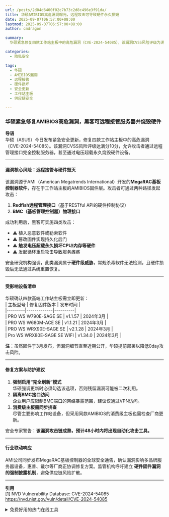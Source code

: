 ```yaml
---
url: /posts/2d04d6400f02c7b73c2d8c496e3f91da/
title: 华硕AMIBIOS高危漏洞曝光，远程攻击可导致硬件永久损毁
date: 2025-09-07T06:57:00+08:00
lastmod: 2025-09-07T06:57:00+08:00
author: cmdragon

summary:
  华硕紧急修复四款工作站主板中的高危漏洞（CVE-2024-54085），该漏洞CVSS风险评级为满分10分，源于AMI开发的MegaRAC基板控制器软件，存在于AMIBIOS固件层。攻击者可通过Redfish远程管理接口或BMC物理接口完全控制服务器，甚至通过电压超载永久烧毁硬件设备。受影响主板包括PRO WS W790E-SAGE SE等四款型号，华硕已发布修复固件。安全专家建议强制启用“完全刷新”模式并隔离BMC接口访问，预计48小时内将出现自动化攻击工具。AMI公司同步发布全球安全通告，确认漏洞影响多品牌服务器设备。

categories:
  - 隐私安全

tags:
  - 华硕
  - AMIBIOS漏洞
  - 远程接管
  - 硬件损坏
  - 安全更新
  - 工作站主板
  - 供应链安全

---
```


### 华硕紧急修复AMIBIOS高危漏洞，黑客可远程接管服务器并烧毁硬件

**导语**  
华硕（ASUS）今日发布紧急安全更新，修复四款工作站主板中的高危漏洞（CVE-2024-54085）。该漏洞CVSS风险评级达满分10分，允许攻击者通过远程管理接口完全控制服务器，甚至通过电压超载永久烧毁硬件设备。

---

#### **漏洞核心风险：远程接管与硬件毁灭**

该漏洞源于AMI（American Megatrends International）开发的**MegaRAC基板控制器软件**，存在于工作站主板的AMIBIOS固件层。攻击者可通过两种路径发起攻击：

1. **Redfish远程管理接口**（基于RESTful API的硬件控制协议）
2. **BMC（基板管理控制器）物理接口**

成功利用后，黑客可实施四类攻击：

- ⚠️ 植入恶意软件或勒索软件
- ⚠️ 篡改固件实现持久化后门
- ⚠️ **触发电压超载永久损坏CPU/内存等硬件**
- ⚠️ 发起循环重启攻击导致服务瘫痪

安全研究机构强调，此类漏洞属于**硬件级威胁**，常规杀毒软件无法检测，且硬件损毁后无法通过系统重置恢复。

---

#### **受影响设备清单**

华硕确认四款高端工作站主板需立即更新：  
| 主板型号 | 修复固件版本 | 发布时间 |  
|---------|-------------|----------|  
| PRO WS W790E-SAGE SE | v1.1.57 | 2024年3月 |  
| PRO WS W680M-ACE SE | v1.1.21 | 2024年3月 |  
| PRO WS WRX90E-SAGE SE | v2.1.28 | 2024年3月 |  
| Pro WS WRX80E-SAGE SE WIFI | v1.34.0 | 2024年3月 |

**注**：虽然固件于3月发布，但漏洞细节直至近期公开，华硕提前部署以降低0day攻击风险。

---

#### **修复方案与防护建议**

1. **强制启用“完全刷新”模式**  
   华硕强调更新时必须勾选该选项，否则残留漏洞可能被二次利用。
2. **隔离BMC接口访问**  
   企业用户应限制BMC端口的网络暴露范围，建议仅通过VPN访问。
3. **消费级主板需同步排查**  
   尽管主要影响工作站设备，但采用同款AMIBIOS的消费级主板也需检查厂商更新。

安全专家警告：**该漏洞攻击链成熟，预计48小时内将出现自动化攻击工具。**

---

#### **行业联动响应**

AMI公司同步发布MegaRAC基板控制器的全球安全通告，确认漏洞影响多品牌服务器设备，惠普、戴尔等厂商正协调修复方案。监管机构呼吁建立
**硬件固件漏洞的强制披露机制**，避免供应链风险扩散。

---

**引用**  
[1] NVD Vulnerability Database: CVE-2024-54085  
https://nvd.nist.gov/vuln/detail/CVE-2024-54085


<details>
<summary>免费好用的热门在线工具</summary>

- [歌词生成工具 - 应用商店 | By cmdragon](https://tools.cmdragon.cn/zh/apps/lyrics-generator)
- [网盘资源聚合搜索 - 应用商店 | By cmdragon](https://tools.cmdragon.cn/zh/apps/cloud-drive-search)
- [ASCII字符画生成器 - 应用商店 | By cmdragon](https://tools.cmdragon.cn/zh/apps/ascii-art-generator)
- [JSON Web Tokens 工具 - 应用商店 | By cmdragon](https://tools.cmdragon.cn/zh/apps/jwt-tool)
- [Bcrypt 密码工具 - 应用商店 | By cmdragon](https://tools.cmdragon.cn/zh/apps/bcrypt-tool)
- [GIF 合成器 - 应用商店 | By cmdragon](https://tools.cmdragon.cn/zh/apps/gif-composer)
- [GIF 分解器 - 应用商店 | By cmdragon](https://tools.cmdragon.cn/zh/apps/gif-decomposer)
- [文本隐写术 - 应用商店 | By cmdragon](https://tools.cmdragon.cn/zh/apps/text-steganography)
- [CMDragon 在线工具 - 高级AI工具箱与开发者套件 | 免费好用的在线工具](https://tools.cmdragon.cn/zh)
- [应用商店 - 发现1000+提升效率与开发的AI工具和实用程序 | 免费好用的在线工具](https://tools.cmdragon.cn/zh/apps?category=trending)
- [CMDragon 更新日志 - 最新更新、功能与改进 | 免费好用的在线工具](https://tools.cmdragon.cn/zh/changelog)
- [支持我们 - 成为赞助者 | 免费好用的在线工具](https://tools.cmdragon.cn/zh/sponsor)
- [AI文本生成图像 - 应用商店 | 免费好用的在线工具](https://tools.cmdragon.cn/zh/apps/text-to-image-ai)
- [临时邮箱 - 应用商店 | 免费好用的在线工具](https://tools.cmdragon.cn/zh/apps/temp-email)
- [二维码解析器 - 应用商店 | 免费好用的在线工具](https://tools.cmdragon.cn/zh/apps/qrcode-parser)
- [文本转思维导图 - 应用商店 | 免费好用的在线工具](https://tools.cmdragon.cn/zh/apps/text-to-mindmap)
- [正则表达式可视化工具 - 应用商店 | 免费好用的在线工具](https://tools.cmdragon.cn/zh/apps/regex-visualizer)
- [文件隐写工具 - 应用商店 | 免费好用的在线工具](https://tools.cmdragon.cn/zh/apps/steganography-tool)
- [IPTV 频道探索器 - 应用商店 | 免费好用的在线工具](https://tools.cmdragon.cn/zh/apps/iptv-explorer)
- [快传 - 应用商店 | 免费好用的在线工具](https://tools.cmdragon.cn/zh/apps/snapdrop)
- [随机抽奖工具 - 应用商店 | 免费好用的在线工具](https://tools.cmdragon.cn/zh/apps/lucky-draw)
- [动漫场景查找器 - 应用商店 | 免费好用的在线工具](https://tools.cmdragon.cn/zh/apps/anime-scene-finder)
- [时间工具箱 - 应用商店 | 免费好用的在线工具](https://tools.cmdragon.cn/zh/apps/time-toolkit)
- [网速测试 - 应用商店 | 免费好用的在线工具](https://tools.cmdragon.cn/zh/apps/speed-test)
- [AI 智能抠图工具 - 应用商店 | 免费好用的在线工具](https://tools.cmdragon.cn/zh/apps/background-remover)
- [背景替换工具 - 应用商店 | 免费好用的在线工具](https://tools.cmdragon.cn/zh/apps/background-replacer)
- [艺术二维码生成器 - 应用商店 | 免费好用的在线工具](https://tools.cmdragon.cn/zh/apps/artistic-qrcode)
- [Open Graph 元标签生成器 - 应用商店 | 免费好用的在线工具](https://tools.cmdragon.cn/zh/apps/open-graph-generator)
- [图像对比工具 - 应用商店 | 免费好用的在线工具](https://tools.cmdragon.cn/zh/apps/image-comparison)
- [图片压缩专业版 - 应用商店 | 免费好用的在线工具](https://tools.cmdragon.cn/zh/apps/image-compressor)
- [密码生成器 - 应用商店 | 免费好用的在线工具](https://tools.cmdragon.cn/zh/apps/password-generator)
- [SVG优化器 - 应用商店 | 免费好用的在线工具](https://tools.cmdragon.cn/zh/apps/svg-optimizer)
- [调色板生成器 - 应用商店 | 免费好用的在线工具](https://tools.cmdragon.cn/zh/apps/color-palette)
- [在线节拍器 - 应用商店 | 免费好用的在线工具](https://tools.cmdragon.cn/zh/apps/online-metronome)
- [IP归属地查询 - 应用商店 | 免费好用的在线工具](https://tools.cmdragon.cn/zh/apps/ip-geolocation)
- [CSS网格布局生成器 - 应用商店 | 免费好用的在线工具](https://tools.cmdragon.cn/zh/apps/css-grid-layout)
- [邮箱验证工具 - 应用商店 | 免费好用的在线工具](https://tools.cmdragon.cn/zh/apps/email-validator)
- [书法练习字帖 - 应用商店 | 免费好用的在线工具](https://tools.cmdragon.cn/zh/apps/calligraphy-practice)
- [金融计算器套件 - 应用商店 | 免费好用的在线工具](https://tools.cmdragon.cn/zh/apps/finance-calculator-suite)
- [中国亲戚关系计算器 - 应用商店 | 免费好用的在线工具](https://tools.cmdragon.cn/zh/apps/chinese-kinship-calculator)
- [Protocol Buffer 工具箱 - 应用商店 | 免费好用的在线工具](https://tools.cmdragon.cn/zh/apps/protobuf-toolkit)
- [IP归属地查询 - 应用商店 | 免费好用的在线工具](https://tools.cmdragon.cn/zh/apps/ip-geolocation)
- [图片无损放大 - 应用商店 | 免费好用的在线工具](https://tools.cmdragon.cn/zh/apps/image-upscaler)
- [文本比较工具 - 应用商店 | 免费好用的在线工具](https://tools.cmdragon.cn/zh/apps/text-compare)
- [IP批量查询工具 - 应用商店 | 免费好用的在线工具](https://tools.cmdragon.cn/zh/apps/ip-batch-lookup)
- [域名查询工具 - 应用商店 | 免费好用的在线工具](https://tools.cmdragon.cn/zh/apps/domain-finder)
- [DNS工具箱 - 应用商店 | 免费好用的在线工具](https://tools.cmdragon.cn/zh/apps/dns-toolkit)
- [网站图标生成器 - 应用商店 | 免费好用的在线工具](https://tools.cmdragon.cn/zh/apps/favicon-generator)
- [XML Sitemap](https://tools.cmdragon.cn/sitemap_index.xml)

</details>

